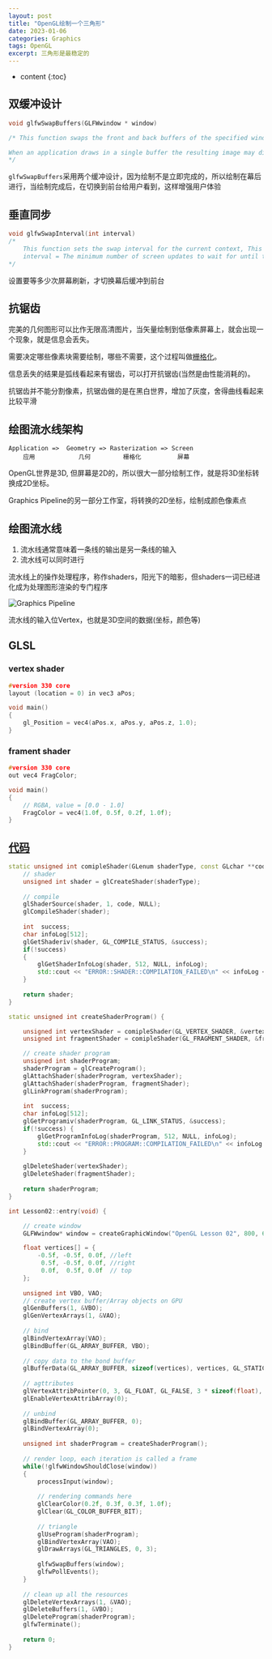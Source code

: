 ```yaml
---
layout: post
title: "OpenGL绘制一个三角形"
date: 2023-01-06
categories: Graphics
tags: OpenGL
excerpt: 三角形是最稳定的
---
```


* content
{:toc}

## 双缓冲设计

```cpp
void glfwSwapBuffers(GLFWwindow * window)

/* This function swaps the front and back buffers of the specified window. If the swap interval is greater than zero, the GPU driver waits the specified number of screen updates before swapping the buffers.

When an application draws in a single buffer the resulting image may display flickering issues. This is because the resulting output image is not drawn in an instant, but drawn pixel by pixel and usually from left to right and top to bottom. Because this image is not displayed at an instant to the user while still being rendered to, the result may contain artifacts. To circumvent these issues, windowing applications apply a double buffer for rendering. The front buffer contains the final output image that is shown at the screen, while all the rendering commands draw to the back buffer. As soon as all the rendering commands are finished we swap the back buffer to the front buffer so the image can be displayed without still being rendered to, removing all the aforementioned artifacts.
*/
```

`glfwSwapBuffers`采用两个缓冲设计，因为绘制不是立即完成的，所以绘制在幕后进行，当绘制完成后，在切换到前台给用户看到，这样增强用户体验

## 垂直同步

```cpp
void glfwSwapInterval(int interval) 
/* 
    This function sets the swap interval for the current context, This is sometimes called 'vertical synchronization', 'vertical retrace synchronization' or 'vsync', 
    interval = The minimum number of screen updates to wait for until the buffers are swapped by glfwSwapBuffers 
*/
```

设置要等多少次屏幕刷新，才切换幕后缓冲到前台

## 抗锯齿

完美的几何图形可以比作无限高清图片，当矢量绘制到低像素屏幕上，就会出现一个现象，就是信息会丢失。

需要决定哪些像素块需要绘制，哪些不需要，这个过程叫做[栅格化](https://en.wikipedia.org/wiki/Rasterisation)。

信息丢失的结果是弧线看起来有锯齿，可以打开抗锯齿(当然是由性能消耗的)。

抗锯齿并不能分割像素，抗锯齿做的是在黑白世界，增加了灰度，舍得曲线看起来比较平滑

## 绘图流水线架构

```
Application =>  Geometry => Rasterization => Screen
    应用            几何         栅格化          屏幕
```

OpenGL世界是3D, 但屏幕是2D的，所以很大一部分绘制工作，就是将3D坐标转换成2D坐标。

Graphics Pipeline的另一部分工作室，将转换的2D坐标，绘制成颜色像素点

## 绘图流水线

1. 流水线通常意味着一条线的输出是另一条线的输入
2. 流水线可以同时进行

流水线上的操作处理程序，称作shaders，阳光下的暗影，但shaders一词已经进化成为处理图形渲染的专门程序

![Graphics Pipeline]({{site.static}}/images/Graphics_pipeline.png)

流水线的输入位Vertex，也就是3D空间的数据(坐标，颜色等)

## GLSL

### vertex shader

```cpp
#version 330 core
layout (location = 0) in vec3 aPos;

void main()
{
    gl_Position = vec4(aPos.x, aPos.y, aPos.z, 1.0);
}
```

### frament shader

```cpp
#version 330 core
out vec4 FragColor;

void main()
{
    // RGBA, value = [0.0 - 1.0]
    FragColor = vec4(1.0f, 0.5f, 0.2f, 1.0f);
} 
```

## [代码](https://github.com/geemaple/learning/blob/main/learn_opengl/learn_opengl/lesson/lesson_01.cpp)

```cpp
static unsigned int comipleShader(GLenum shaderType, const GLchar **code) {
    // shader
    unsigned int shader = glCreateShader(shaderType);
    
    // compile
    glShaderSource(shader, 1, code, NULL);
    glCompileShader(shader);
    
    int  success;
    char infoLog[512];
    glGetShaderiv(shader, GL_COMPILE_STATUS, &success);
    if(!success)
    {
        glGetShaderInfoLog(shader, 512, NULL, infoLog);
        std::cout << "ERROR::SHADER::COMPILATION_FAILED\n" << infoLog << std::endl;
    }
    
    return shader;
}

static unsigned int createShaderProgram() {

    unsigned int vertexShader = comipleShader(GL_VERTEX_SHADER, &vertexShaderSource);
    unsigned int fragmentShader = comipleShader(GL_FRAGMENT_SHADER, &fragmentShaderSource);

    // create shader program
    unsigned int shaderProgram;
    shaderProgram = glCreateProgram();
    glAttachShader(shaderProgram, vertexShader);
    glAttachShader(shaderProgram, fragmentShader);
    glLinkProgram(shaderProgram);
    
    int  success;
    char infoLog[512];
    glGetProgramiv(shaderProgram, GL_LINK_STATUS, &success);
    if(!success) {
        glGetProgramInfoLog(shaderProgram, 512, NULL, infoLog);
        std::cout << "ERROR::PROGRAM::COMPILATION_FAILED\n" << infoLog << std::endl;
    }
    
    glDeleteShader(vertexShader);
    glDeleteShader(fragmentShader);
    
    return shaderProgram;
}

int Lesson02::entry(void) {

    // create window
    GLFWwindow* window = createGraphicWindow("OpenGL Lesson 02", 800, 600);

    float vertices[] = {
        -0.5f, -0.5f, 0.0f, //left
         0.5f, -0.5f, 0.0f, //right
         0.0f,  0.5f, 0.0f  // top
    };
    
    unsigned int VBO, VAO;
    // create vertex buffer/Array objects on GPU
    glGenBuffers(1, &VBO);
    glGenVertexArrays(1, &VAO);
    
    // bind
    glBindVertexArray(VAO);
    glBindBuffer(GL_ARRAY_BUFFER, VBO);
    
    // copy data to the bond buffer
    glBufferData(GL_ARRAY_BUFFER, sizeof(vertices), vertices, GL_STATIC_DRAW);
    
    // agttributes
    glVertexAttribPointer(0, 3, GL_FLOAT, GL_FALSE, 3 * sizeof(float), (void*)0);
    glEnableVertexAttribArray(0);
    
    // unbind
    glBindBuffer(GL_ARRAY_BUFFER, 0);
    glBindVertexArray(0);
    
    unsigned int shaderProgram = createShaderProgram();
    
    // render loop, each iteration is called a frame
    while(!glfwWindowShouldClose(window))
    {
        processInput(window);
        
        // rendering commands here
        glClearColor(0.2f, 0.3f, 0.3f, 1.0f);
        glClear(GL_COLOR_BUFFER_BIT);
        
        // triangle
        glUseProgram(shaderProgram);
        glBindVertexArray(VAO);
        glDrawArrays(GL_TRIANGLES, 0, 3);
        
        glfwSwapBuffers(window);
        glfwPollEvents();
    }
    
    // clean up all the resources
    glDeleteVertexArrays(1, &VAO);
    glDeleteBuffers(1, &VBO);
    glDeleteProgram(shaderProgram);
    glfwTerminate();
    
    return 0;
}
```
